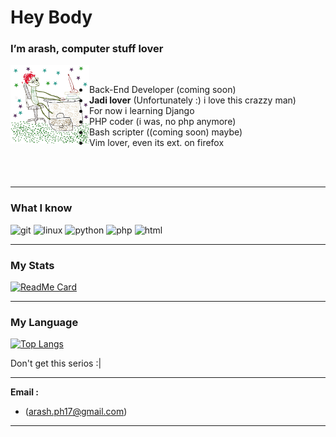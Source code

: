 

# Hey Body
### I’m arash, computer stuff lover

<img align="left" src="notMe.jpg" width="25%"/>

<br>


- Back-End Developer (coming soon)
- **Jadi lover** (Unfortunately :) i love this crazzy man)
- For now i learning Django
- PHP coder (i was, no php anymore)
- Bash scripter ((coming soon) maybe)
- Vim lover, even its ext. on firefox
<br>
<br>

<hr>

### What I know
<p align="left">

<img src="https://img.icons8.com/color/48/000000/git.png" alt="git" width="40" height="40"/>
<img src="https://img.icons8.com/color/48/000000/linux.png" alt="linux" width="40" height="40"/>
<img src="https://img.icons8.com/color/48/000000/python.png" alt="python" width="40" height="40"/>

<img src="https://img.icons8.com/color/48/000000/php.png" alt="php" width="40" height="40"/>
<img src="https://img.icons8.com/color/48/000000/html.png" alt="html" width="40" height="40"/>

</p>

<hr>

### My Stats
[![ReadMe Card](https://github-readme-stats.vercel.app/api?username=arashph17&show_icons=true)](https://github.com/arashph17)

<hr>

### My Language

[![Top Langs](https://github-readme-stats.vercel.app/api/top-langs/?username=arashph17&layout=compact)](https://github.com/arashph17)

Don't get this serios :|
<hr>

<p><b>Email :</b></p>

- (arash.ph17@gmail.com)
<hr>
